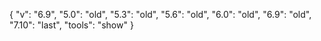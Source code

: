 {
  "v": "6.9",
  "5.0": "old",
  "5.3": "old",
  "5.6": "old",
  "6.0": "old",
  "6.9": "old",
  "7.10": "last",
  "tools": "show"
}
